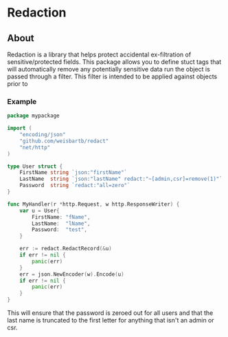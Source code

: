 # Redaction

## About
Redaction is a library that helps protect accidental ex-filtration of sensitive/protected fields.
This package allows you
to define stuct tags
that will automatically remove any potentially sensitive data run the object is passed through a filter. 
This filter is intended to be applied against objects prior to

### Example

```go
package mypackage

import (
	"encoding/json"
	"github.com/weisbartb/redact"
	"net/http"
)

type User struct {
	FirstName string `json:"firstName"`
	LastName  string `json:"lastName" redact:"~[admin,csr]=remove(1)"`
	Password  string `redact:"all=zero"`
}

func MyHandler(r *http.Request, w http.ResponseWriter) {
	var u = User{
		FirstName: "fName",
		LastName:  "lName",
		Password:  "test",
	}

	err := redact.RedactRecord(&u)
	if err != nil {
		panic(err)
	}
	err = json.NewEncoder(w).Encode(u)
	if err != nil {
		panic(err)
	}
}
```

This will ensure that the password is zeroed out for all users
and that the last name is truncated to the first letter for anything that isn't an admin or csr.

